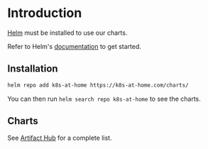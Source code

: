# Introduction

[Helm](https://helm.sh) must be installed to use our charts.

Refer to Helm's [documentation](https://helm.sh/docs/) to get started.

## Installation

```sh
helm repo add k8s-at-home https://k8s-at-home.com/charts/
```

You can then run `helm search repo k8s-at-home` to see the charts.

## Charts

See [Artifact Hub](https://artifacthub.io/packages/search?org=k8s-at-home) for
a complete list.
